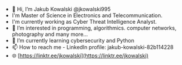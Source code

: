- 👋 Hi, I’m Jakub Kowalski @jkowalski995
- I'm Master of Science in Electronics and Telecommunication.
- I'm currently working as Cyber Threat Intelligence Analyst.
- 👀 I’m interested in programming, algorithmics. computer networks, photography and many more...
- 🌱 I’m currently learning cybersecurity and Python
- 📫 How to reach me - LinkedIn profile: jakub-kowalski-82b114228
- 🌐 [https://linktr.ee/jkowalski](https://linktr.ee/jkowalski)

<!---
jkowalski995/jkowalski995 is a ✨ special ✨ repository because its `README.md` (this file) appears on your GitHub profile.
You can click the Preview link to take a look at your changes.
--->
